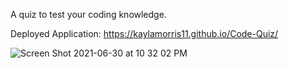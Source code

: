 A quiz to test your coding knowledge.

Deployed Application: https://kaylamorris11.github.io/Code-Quiz/

![Screen Shot 2021-06-30 at 10 32 02 PM](https://user-images.githubusercontent.com/78561316/131529641-e5bf64dc-cc2d-4169-a3ea-0941c8c5d17c.png)
